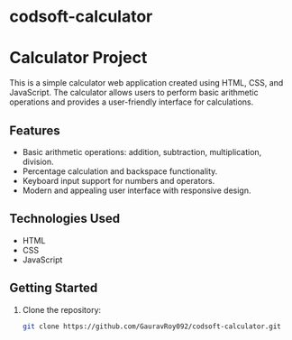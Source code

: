 # codsoft-calculator
# Calculator Project

This is a simple calculator web application created using HTML, CSS, and JavaScript. The calculator allows users to perform basic arithmetic operations and provides a user-friendly interface for calculations.

## Features

- Basic arithmetic operations: addition, subtraction, multiplication, division.
- Percentage calculation and backspace functionality.
- Keyboard input support for numbers and operators.
- Modern and appealing user interface with responsive design.

## Technologies Used

- HTML
- CSS
- JavaScript

## Getting Started

1. Clone the repository:

   ```bash
   git clone https://github.com/GauravRoy092/codsoft-calculator.git
